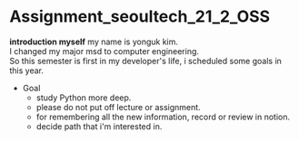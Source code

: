 # Assignment_seoultech_21_2_OSS

**introduction myself**
my name is yonguk kim.  
I changed my major msd to computer engineering.  
So this semester is first in my developer's life,
i scheduled some goals  in this year.  

- Goal
   - study Python more deep.
   - please do not put off lecture or assignment.
   - for remembering all the new information, record or review in notion.
   - decide path that i'm interested in.